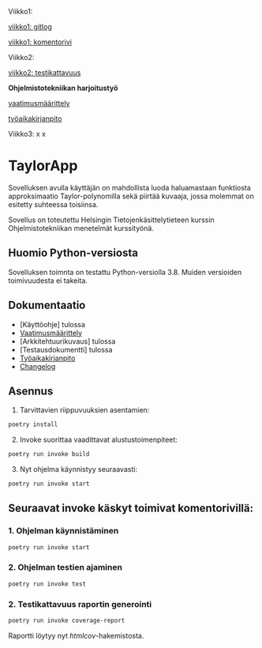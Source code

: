 Viikko1:

[viikko1: gitlog](https://github.com/hnenonen/ot-harjoitustyo/blob/master/laskarit/viikko1/gitlog.txt)

[viikko1: komentorivi](https://github.com/hnenonen/ot-harjoitustyo/blob/master/laskarit/viikko1/komentorivi.txt)

Viikko2:

[viikko2: testikattavuus](https://github.com/hnenonen/ot-harjoitustyo/blob/master/laskarit/viikko2/testcoverage.png)

**Ohjelmistotekniikan harjoitustyö**

[vaatimusmäärittely](https://github.com/hnenonen/ot-harjoitustyo/blob/master/dokumentaatio/vaatimusmaarittely.md)

[työaikakirjanpito](https://github.com/hnenonen/ot-harjoitustyo/blob/master/dokumentaatio/tyoaikakirjanpito.md)

Viikko3:
x
x

# TaylorApp

Sovelluksen avulla käyttäjän on mahdollista luoda haluamastaan funktiosta approksimaatio Taylor-polynomilla sekä piirtää kuvaaja, jossa molemmat on esitetty suhteessa toisiinsa.

Sovellus on toteutettu Helsingin Tietojenkäsittelytieteen kurssin Ohjelmistotekniikan menetelmät kurssityönä.

## Huomio Python-versiosta

Sovelluksen toimnta on testattu Python-versiolla 3.8. Muiden versioiden toimivuudesta ei takeita.

## Dokumentaatio

- [Käyttöohje] tulossa
- [Vaatimusmäärittely](https://github.com/hnenonen/ot-harjoitustyo/blob/master/python-math-plot/dokumentaatio/vaatimusmaarittely.md)
- [Arkkitehtuurikuvaus] tulossa
- [Testausdokumentti] tulossa
- [Työaikakirjanpito](https://github.com/hnenonen/ot-harjoitustyo/blob/master/python-math-plot/dokumentaatio/tyoaikakirjanpito.md)
- [Changelog](https://github.com/hnenonen/ot-harjoitustyo/blob/master/python-math-plot/dokumentaatio/changelog.md)

## Asennus

1. Tarvittavien riippuvuuksien asentamien:

```bash
poetry install
```

2. Invoke suorittaa vaadittavat alustustoimenpiteet:

```bash
poetry run invoke build
```

3. Nyt ohjelma käynnistyy seuraavasti:

```bash
poetry run invoke start
```

## Seuraavat invoke käskyt toimivat komentorivillä:

### 1. Ohjelman käynnistäminen

```bash
poetry run invoke start
```

### 2. Ohjelman testien ajaminen

```bash
poetry run invoke test
```

### 2. Testikattavuus raportin generointi

```bash
poetry run invoke coverage-report
```

Raportti löytyy nyt _htmlcov_-hakemistosta.
